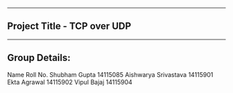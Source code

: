 ------------------------------------
Project Title - TCP over UDP
------------------------------------

------------------------------------
Group Details:
------------------------------------
Name                  Roll No.
Shubham Gupta         14115085
Aishwarya Srivastava  14115901
Ekta Agrawal          14115902
Vipul Bajaj           14115904
